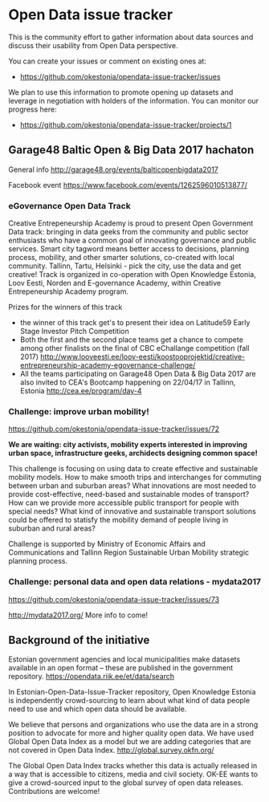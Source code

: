 # Open Data issue tracker

This is the community effort to gather information about data sources and discuss their usability from Open Data perspective.

You can create your issues or comment on existing ones at:

* https://github.com/okestonia/opendata-issue-tracker/issues

We plan to use this information to promote opening up datasets and leverage in negotiation with holders of the information. You can monitor our progress here: 

* https://github.com/okestonia/opendata-issue-tracker/projects/1

## Garage48 Baltic Open & Big Data 2017 hachaton

General info http://garage48.org/events/balticopenbigdata2017

Facebook event https://www.facebook.com/events/1262596010513877/

### eGovernance Open Data Track
Creative Entrepeneurship Academy is proud to present Open Government Data track: bringing in data geeks from the community and public sector enthusiasts who have a common goal of innovating governance and public services. Smart city tagword  means better access to decisions, planning process, mobility, and  other smarter solutions, co-created with  local community. Tallinn, Tartu, Helsinki -  pick the city, use the data and get creative! Track is organized in co-operation with Open Knowledge Estonia,  Loov Eesti, Norden  and E-governance Academy, within Creative Entrepeneurship Academy program.

Prizes for the winners of this track
- the winner of this track get's to present their idea on Latitude59 Early Stage Investor Pitch Competition
- Both the first and the second place teams get a chance to compete among other finalists on the final of CBC eChallange competition (fall 2017)
http://www.looveesti.ee/loov-eesti/koostooprojektid/creative-entrepreneurship-academy-egovernance-challenge/
- All the teams participating on Garage48 Open Data & Big Data 2017 are also invited to CEA's Bootcamp happening on 22/04/17 in Tallinn, Estonia http://cea.ee/program/day-4

### Challenge: improve urban mobility!
https://github.com/okestonia/opendata-issue-tracker/issues/72

**We are waiting: city activists, mobility experts interested in improving urban space, infrastructure geeks, archidects designing common space!**

This challenge is focusing on using data to create effective and sustainable mobility models. How to make smooth trips and interchanges for commuting between urban and suburban areas? What innovations are most needed to provide cost-effective, need-based and sustainable modes of transport? How can we provide more accessible public transport for people with special needs? What kind of innovative and sustainable transport solutions could be offered to statisfy the mobility demand of people living in suburban and rural areas?

Challenge is supported by Ministry of Economic Affairs and Communications and Tallinn Region Sustainable Urban Mobility strategic planning process.

### Challenge: personal data and open data relations - mydata2017
https://github.com/okestonia/opendata-issue-tracker/issues/73

http://mydata2017.org/
More info to come!

## Background of the initiative

Estonian government agencies and local municipalities make datasets available in an open format – these are published in the government repository. https://opendata.riik.ee/et/data/search

In Estonian-Open-Data-Issue-Tracker repository, Open Knowledge Estonia is independently crowd-sourcing to learn about what kind of data people need to use and which open data should be available.

We believe that persons and organizations who use the data are in a strong position to advocate for more and higher quality open data. We have used Global Open Data Index as a model but we are adding categories that are not covered in Open Data Index. http://global.survey.okfn.org/

The Global Open Data Index tracks whether this data is actually released in a way that is accessible to citizens, media and civil society. OK-EE wants to give a crowd-sourced input to the global survey of open data releases. Contributions are welcome!
